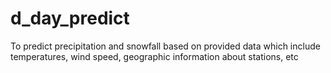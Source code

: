 # d_day_predict
To predict precipitation and snowfall based on provided data which include temperatures, wind speed, geographic information about stations, etc
